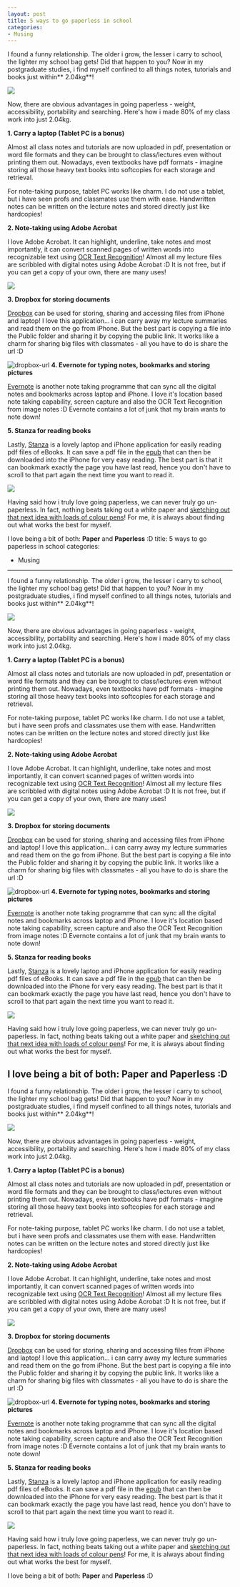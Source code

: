 ```yaml
---
layout: posttitle: 5 ways to go paperless in schoolcategories:- Musing---I found a funny relationship. The older i grow, the lesser i carry to school, the lighter my school bag gets! Did that happen to you? Now in my postgraduate studies, i find myself confined to all things notes, tutorials and books just within** 2.04kg**!![](/img/paperless-graph.jpg)Now, there are obvious advantages in going paperless - weight, accessibility, portability and searching. Here's how i made 80% of my class work into just 2.04kg.**1. Carry a laptop (Tablet PC is a bonus)**Almost all class notes and tutorials are now uploaded in pdf, presentation or word file formats and they can be brought to class/lectures even without printing them out. Nowadays, even textbooks have pdf formats - imagine storing all those heavy text books into softcopies for each storage and retrieval.For note-taking purpose, tablet PC works like charm. I do not use a tablet, but i have seen profs and classmates use them with ease. Handwritten notes can be written on the lecture notes and stored directly just like hardcopies!**2. Note-taking using Adobe Acrobat**I love Adobe Acrobat. It can highlight, underline, take notes and most importantly, it can convert scanned pages of written words into recognizable text using [OCR Text Recognition](http://en.wikipedia.org/wiki/Optical_character_recognition)! Almost all my lecture files are scribbled with digital notes using Adobe Acrobat :D It is not free, but if you can get a copy of your own, there are many uses!![](/img/ocrAcrobat.jpg)**3. Dropbox for storing documents**[Dropbox](https://www.dropbox.com) can be used for storing, sharing and accessing files from iPhone and laptop! I love this application... i can carry away my lecture summaries and read them on the go from iPhone. But the best part is copying a file into the Public folder and sharing it by copying the public link. It works like a charm for sharing big files with classmates - all you have to do is share the url :D![dropbox-url](/img/dropbox-url.jpg "dropbox-url") **4. Evernote for typing notes, bookmarks and storing pictures**[Evernote](http://www.evernote.com/) is another note taking programme that can sync all the digital notes and bookmarks across laptop and iPhone. I love it's location based note taking capability, screen capture and also the OCR Text Recognition from image notes :D Evernote contains a lot of junk that my brain wants to note down!**5. Stanza for reading books**Lastly, [Stanza](http://www.lexcycle.com/) is a lovely laptop and iPhone application for easily reading pdf files of eBooks. It can save a pdf file in the [epub](http://en.wikipedia.org/wiki/EPUB) that can then be downloaded into the iPhone for very easy reading. The best part is that it can bookmark exactly the page you have last read, hence you don't have to scroll to that part again the next time you want to read it.![](/img/epub-format.jpg)Having said how i truly love going paperless, we can never truly go un-paperless. In fact, nothing beats taking out a white paper and [sketching out that next idea with loads of colour pens](/stationery/)! For me, it is always about finding out what works the best for myself.I love being a bit of both: **Paper** and **Paperless** :D
title: 5 ways to go paperless in schoolcategories:- Musing---I found a funny relationship. The older i grow, the lesser i carry to school, the lighter my school bag gets! Did that happen to you? Now in my postgraduate studies, i find myself confined to all things notes, tutorials and books just within** 2.04kg**!![](/img/paperless-graph.jpg)Now, there are obvious advantages in going paperless - weight, accessibility, portability and searching. Here's how i made 80% of my class work into just 2.04kg.**1. Carry a laptop (Tablet PC is a bonus)**Almost all class notes and tutorials are now uploaded in pdf, presentation or word file formats and they can be brought to class/lectures even without printing them out. Nowadays, even textbooks have pdf formats - imagine storing all those heavy text books into softcopies for each storage and retrieval.For note-taking purpose, tablet PC works like charm. I do not use a tablet, but i have seen profs and classmates use them with ease. Handwritten notes can be written on the lecture notes and stored directly just like hardcopies!**2. Note-taking using Adobe Acrobat**I love Adobe Acrobat. It can highlight, underline, take notes and most importantly, it can convert scanned pages of written words into recognizable text using [OCR Text Recognition](http://en.wikipedia.org/wiki/Optical_character_recognition)! Almost all my lecture files are scribbled with digital notes using Adobe Acrobat :D It is not free, but if you can get a copy of your own, there are many uses!![](/img/ocrAcrobat.jpg)**3. Dropbox for storing documents**[Dropbox](https://www.dropbox.com) can be used for storing, sharing and accessing files from iPhone and laptop! I love this application... i can carry away my lecture summaries and read them on the go from iPhone. But the best part is copying a file into the Public folder and sharing it by copying the public link. It works like a charm for sharing big files with classmates - all you have to do is share the url :D![dropbox-url](/img/dropbox-url.jpg "dropbox-url") **4. Evernote for typing notes, bookmarks and storing pictures**[Evernote](http://www.evernote.com/) is another note taking programme that can sync all the digital notes and bookmarks across laptop and iPhone. I love it's location based note taking capability, screen capture and also the OCR Text Recognition from image notes :D Evernote contains a lot of junk that my brain wants to note down!**5. Stanza for reading books**Lastly, [Stanza](http://www.lexcycle.com/) is a lovely laptop and iPhone application for easily reading pdf files of eBooks. It can save a pdf file in the [epub](http://en.wikipedia.org/wiki/EPUB) that can then be downloaded into the iPhone for very easy reading. The best part is that it can bookmark exactly the page you have last read, hence you don't have to scroll to that part again the next time you want to read it.![](/img/epub-format.jpg)Having said how i truly love going paperless, we can never truly go un-paperless. In fact, nothing beats taking out a white paper and [sketching out that next idea with loads of colour pens](/stationery/)! For me, it is always about finding out what works the best for myself.I love being a bit of both: **Paper** and **Paperless** :D
---
```

I found a funny relationship. The older i grow, the lesser i carry to school, the lighter my school bag gets! Did that happen to you? Now in my postgraduate studies, i find myself confined to all things notes, tutorials and books just within** 2.04kg**!![](/img/paperless-graph.jpg)Now, there are obvious advantages in going paperless - weight, accessibility, portability and searching. Here's how i made 80% of my class work into just 2.04kg.**1. Carry a laptop (Tablet PC is a bonus)**Almost all class notes and tutorials are now uploaded in pdf, presentation or word file formats and they can be brought to class/lectures even without printing them out. Nowadays, even textbooks have pdf formats - imagine storing all those heavy text books into softcopies for each storage and retrieval.For note-taking purpose, tablet PC works like charm. I do not use a tablet, but i have seen profs and classmates use them with ease. Handwritten notes can be written on the lecture notes and stored directly just like hardcopies!**2. Note-taking using Adobe Acrobat**I love Adobe Acrobat. It can highlight, underline, take notes and most importantly, it can convert scanned pages of written words into recognizable text using [OCR Text Recognition](http://en.wikipedia.org/wiki/Optical_character_recognition)! Almost all my lecture files are scribbled with digital notes using Adobe Acrobat :D It is not free, but if you can get a copy of your own, there are many uses!![](/img/ocrAcrobat.jpg)**3. Dropbox for storing documents**[Dropbox](https://www.dropbox.com) can be used for storing, sharing and accessing files from iPhone and laptop! I love this application... i can carry away my lecture summaries and read them on the go from iPhone. But the best part is copying a file into the Public folder and sharing it by copying the public link. It works like a charm for sharing big files with classmates - all you have to do is share the url :D![dropbox-url](/img/dropbox-url.jpg "dropbox-url") **4. Evernote for typing notes, bookmarks and storing pictures**[Evernote](http://www.evernote.com/) is another note taking programme that can sync all the digital notes and bookmarks across laptop and iPhone. I love it's location based note taking capability, screen capture and also the OCR Text Recognition from image notes :D Evernote contains a lot of junk that my brain wants to note down!**5. Stanza for reading books**Lastly, [Stanza](http://www.lexcycle.com/) is a lovely laptop and iPhone application for easily reading pdf files of eBooks. It can save a pdf file in the [epub](http://en.wikipedia.org/wiki/EPUB) that can then be downloaded into the iPhone for very easy reading. The best part is that it can bookmark exactly the page you have last read, hence you don't have to scroll to that part again the next time you want to read it.![](/img/epub-format.jpg)Having said how i truly love going paperless, we can never truly go un-paperless. In fact, nothing beats taking out a white paper and [sketching out that next idea with loads of colour pens](/stationery/)! For me, it is always about finding out what works the best for myself.I love being a bit of both: **Paper** and **Paperless** :D
